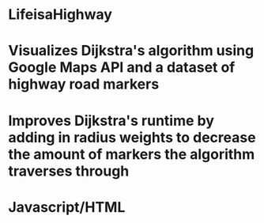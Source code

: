# LifeisaHighway
#
# Visualizes Dijkstra's algorithm using Google Maps API and a dataset of highway road markers
# Improves Dijkstra's runtime by adding in radius weights to decrease the amount of markers the algorithm traverses through
# Javascript/HTML
#
